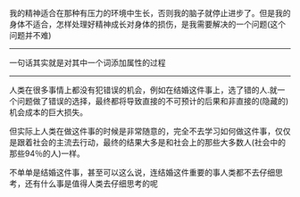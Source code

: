 我的精神适合在那种有压力的环境中生长，否则我的脑子就停止进步了。但是我的身体不适合，怎样处理好精神成长对身体的损伤，是我需要解决的一个问题(这个问题并不难)
___
一句话其实就是对其中一个词添加属性的过程
___
人类在很多事情上都没有犯错误的机会，例如在结婚这件事上，选了错的人.就一个问题做了错误的选择，最终都将导致直接的不可预计的后果和非直接的(隐藏的)机会成本的巨大损失。

  

但实际上人类在做这件事的时候是非常随意的，完全不去学习如何做这件事，仅仅是跟着社会的主流去行动，最终的结果大多是和社会上的那些大多数人(社会中的那些94％的人)一样。

不单单是结婚这件事，甚至可以这么说，连结婚这件重要的事人类都不去仔细思考，还有什么事是值得人类去仔细思考的呢